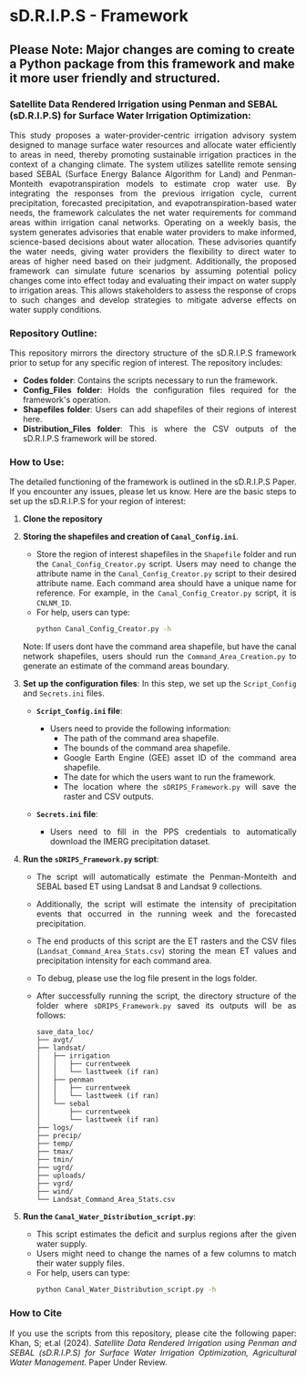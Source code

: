 # sD.R.I.P.S - Framework

## Please Note: Major changes are coming to create a Python package from this framework and make it more user friendly and structured. 

### Satellite Data Rendered Irrigation using Penman and SEBAL (sD.R.I.P.S) for Surface Water Irrigation Optimization: 

<div style="text-align: justify;">
This study proposes a water-provider-centric irrigation advisory system designed to manage surface water resources and allocate water efficiently to areas in need, thereby promoting sustainable irrigation practices in the context of a changing climate. The system utilizes satellite remote sensing based SEBAL (Surface Energy Balance Algorithm for Land) and Penman-Monteith evapotranspiration models to estimate crop water use. By integrating the responses from the previous irrigation cycle, current precipitation, forecasted precipitation, and evapotranspiration-based water needs, the framework calculates the net water requirements for command areas within irrigation canal networks. Operating on a weekly basis, the system generates advisories that enable water providers to make informed, science-based decisions about water allocation. These advisories quantify the water needs, giving water providers the flexibility to direct water to areas of higher need based on their judgment. Additionally, the proposed framework can simulate future scenarios by assuming potential policy changes come into effect today and evaluating their impact on water supply to irrigation areas. This allows stakeholders to assess the response of crops to such changes and develop strategies to mitigate adverse effects on water supply conditions.
</div>

### Repository Outline:
<div style="text-align: justify;">
This repository mirrors the directory structure of the sD.R.I.P.S framework prior to setup for any specific region of interest. The repository includes:

- **Codes folder**: Contains the scripts necessary to run the framework.
- **Config_Files folder**: Holds the configuration files required for the framework's operation.
- **Shapefiles folder**: Users can add shapefiles of their regions of interest here.
- **Distribution_Files folder**: This is where the CSV outputs of the sD.R.I.P.S framework will be stored.

</div>

### How to Use:
<div style="text-align: justify;">
The detailed functioning of the framework is outlined in the sD.R.I.P.S Paper. If you encounter any issues, please let us know. Here are the basic steps to set up the sD.R.I.P.S for your region of interest:

1. **Clone the repository**
2. **Storing the shapefiles and creation of `Canal_Config.ini`**. 
    - Store the region of interest shapefiles in the `Shapefile` folder and run the `Canal_Config_Creator.py` script. Users may need to change the attribute name in the `Canal_Config_Creator.py` script to their desired attribute name. Each command area should have a unique name for reference. For example, in the `Canal_Config_Creator.py` script, it is `CNLNM_ID`.
    - For help, users can type:
      ```bash
      python Canal_Config_Creator.py -h
      ```
    Note: If users dont have the command area shapefile, but have the canal network shapefiles, users should run the `Command_Area_Creation.py` to generate an estimate of the command areas boundary.
3. **Set up the configuration files**: In this step, we set up the `Script_Config` and `Secrets.ini` files.
   
    - **`Script_Config.ini` file**: 
        - Users need to provide the following information:
          - The path of the command area shapefile.
          - The bounds of the command area shapefile.
          - Google Earth Engine (GEE) asset ID of the command area shapefile.
          - The date for which the users want to run the framework.
          - The location where the `sDRIPS_Framework.py` will save the raster and CSV outputs.

    - **`Secrets.ini` file**:
        - Users need to fill in the PPS credentials to automatically download the IMERG precipitation dataset.
4. **Run the `sDRIPS_Framework.py` script**:
    - The script will automatically estimate the Penman-Monteith and SEBAL based ET using Landsat 8 and Landsat 9 collections.
    - Additionally, the script will estimate the intensity of precipitation events that occurred in the running week and the forecasted precipitation.
    - The end products of this script are the ET rasters and the CSV files (`Landsat_Command_Area_Stats.csv`) storing the mean ET values and precipitation intensity for each command area.
    - To debug, please use the log file present in the logs folder.
    - After successfully running the script, the directory structure of the folder where `sDRIPS_Framework.py` saved its outputs will be as follows:

      ```
      save_data_loc/
      ├── avgt/
      ├── landsat/
      │   ├── irrigation
      │   │   ├── currentweek
      │   │   └── lasttweek (if ran)   
      │   ├── penman
      │   │   ├── currentweek
      │   │   └── lasttweek (if ran)     
      │   └── sebal
      │       ├── currentweek
      │       └── lasttweek (if ran)
      ├── logs/
      ├── precip/
      ├── temp/
      ├── tmax/
      ├── tmin/
      ├── ugrd/
      ├── uploads/
      ├── vgrd/
      ├── wind/  
      └── Landsat_Command_Area_Stats.csv
      ```
5. **Run the `Canal_Water_Distribution_script.py`**:  
    - This script estimates the deficit and surplus regions after the given water supply.
    - Users might need to change the names of a few columns to match their water supply files.
    - For help, users can type:
      ```bash
      python Canal_Water_Distribution_script.py -h
      ```
</div>

### How to Cite
<div style="text-align: justify;">
If you use the scripts from this repository, please cite the following paper:
Khan, S; et.al (2024). <i>Satellite Data Rendered Irrigation using Penman and SEBAL (sD.R.I.P.S) for Surface Water Irrigation Optimization, Agricultural Water Management.</i> Paper Under Review.
</div>
